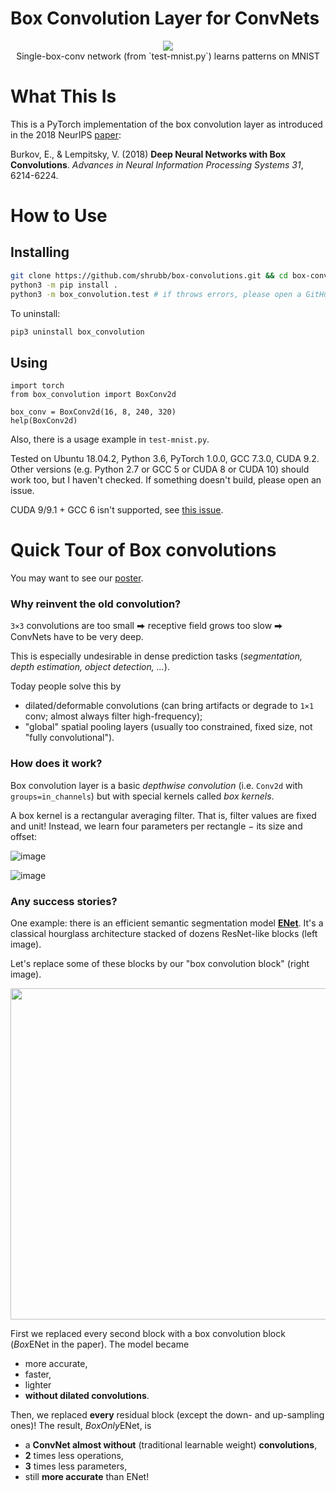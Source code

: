 Box Convolution Layer for ConvNets
==================================

<p align="center">
<img src="https://user-images.githubusercontent.com/9570420/52168173-d1ea7980-2737-11e9-8924-e4e8fd39d0ee.gif">
<br>
Single-box-conv network (from `test-mnist.py`) learns patterns on MNIST
</p>

# What This Is

This is a PyTorch implementation of the box convolution layer as introduced in the 2018 NeurIPS [paper](https://papers.nips.cc/paper/7859-deep-neural-networks-with-box-convolutions):

Burkov, E., & Lempitsky, V. (2018) **Deep Neural Networks with Box Convolutions**. *Advances in Neural Information Processing Systems 31*, 6214-6224.

# How to Use

## Installing

```bash
git clone https://github.com/shrubb/box-convolutions.git && cd box-convolutions
python3 -m pip install .
python3 -m box_convolution.test # if throws errors, please open a GitHub issue
```

To uninstall:

```bash
pip3 uninstall box_convolution
```

## Using

```python3
import torch
from box_convolution import BoxConv2d

box_conv = BoxConv2d(16, 8, 240, 320)
help(BoxConv2d)
```

Also, there is a usage example in `test-mnist.py`.

Tested on Ubuntu 18.04.2, Python 3.6, PyTorch 1.0.0, GCC 7.3.0, CUDA 9.2. Other versions (e.g. Python 2.7 or GCC 5 or CUDA 8 or CUDA 10) should work too, but I haven't checked. If something doesn't build, please open an issue.

CUDA 9/9.1 + GCC 6 isn't supported, see [this issue](https://github.com/shrubb/box-convolutions/issues/2).

# Quick Tour of Box convolutions

You may want to see our [poster](https://yadi.sk/i/LNnMrj6FwbOc9A).

### Why reinvent the old convolution?

`3×3` convolutions are too small ⮕ receptive field grows too slow ⮕ ConvNets have to be very deep.

This is especially undesirable in dense prediction tasks (*segmentation, depth estimation, object detection, ...*).

Today people solve this by

* dilated/deformable convolutions (can bring artifacts or degrade to `1×1` conv; almost always filter high-frequency);
* "global" spatial pooling layers (usually too constrained, fixed size, not "fully convolutional").

### How does it work?

Box convolution layer is a basic *depthwise convolution* (i.e. `Conv2d` with `groups=in_channels`) but with special kernels called *box kernels*.

A box kernel is a rectangular averaging filter. That is, filter values are fixed and unit! Instead, we learn four parameters per rectangle − its size and offset:

![image](https://user-images.githubusercontent.com/9570420/41361143-f6db467a-6f36-11e8-9dfc-086a79256bfc.png)

![image](https://user-images.githubusercontent.com/9570420/40393137-f371e1ea-5e26-11e8-868a-79ea3f6847f1.png)

### Any success stories?

One example: there is an efficient semantic segmentation model [**ENet**](https://github.com/e-lab/ENet-training). It's a classical hourglass architecture stacked of dozens ResNet-like blocks (left image).

Let's replace some of these blocks by our "box convolution block" (right image).

<img src="https://user-images.githubusercontent.com/9570420/50013966-a9fe5580-ffd3-11e8-8824-8b1b1673ba83.png" width="530">

First we replaced every second block with a box convolution block (*Box*ENet in the paper). The model became

* more accurate,
* faster,
* lighter
* **without dilated convolutions**.

Then, we replaced **every** residual block (except the down- and up-sampling ones)! The result, *BoxOnly*ENet, is

* a **ConvNet almost without** (traditional learnable weight) **convolutions**,
* **2** times less operations,
* **3** times less parameters,
* still **more accurate** than ENet!

